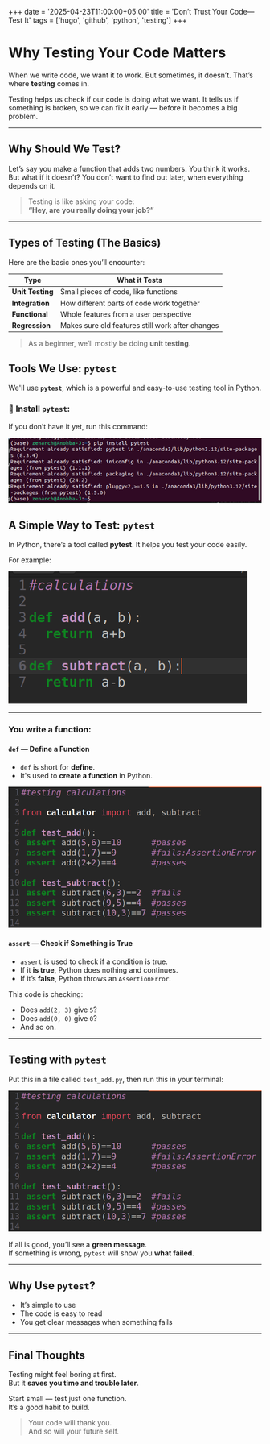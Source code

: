 +++
date = '2025-04-23T11:00:00+05:00'
title = 'Don’t Trust Your Code—Test It'
tags = ['hugo', 'github', 'python', 'testing']
+++

# Why Testing Your Code Matters

When we write code, we want it to work. But sometimes, it doesn’t. That’s where **testing** comes in.

Testing helps us check if our code is doing what we want. It tells us if something is broken, so we can fix it early — before it becomes a big problem.

---

## Why Should We Test?

Let’s say you make a function that adds two numbers. You think it works. But what if it doesn’t? You don’t want to find out later, when everything depends on it.

> Testing is like asking your code:  
> **“Hey, are you really doing your job?”**

---
## Types of Testing (The Basics)

Here are the basic ones you’ll encounter:

| **Type**          | **What it Tests**                                |
|-------------------|--------------------------------------------------|
| **Unit Testing**   | Small pieces of code, like functions             |
| **Integration**    | How different parts of code work together        |
| **Functional**     | Whole features from a user perspective           |
| **Regression**     | Makes sure old features still work after changes |

> As a beginner, we’ll mostly be doing **unit testing**.

## Tools We Use: `pytest`

We'll use **`pytest`**, which is a powerful and easy-to-use testing tool in Python.

### 🔧 Install `pytest`:

If you don’t have it yet, run this command:

![command screenshot](/python/sa1.png)

## A Simple Way to Test: `pytest`

In Python, there’s a tool called **pytest**. It helps you test your code easily.

For example:

![code screenshot](/python/sa.png)

---

### You write a function:

#### `def` — Define a Function

- `def` is short for **define**.
- It's used to **create a function** in Python.

![code screenshot](/python/sb.png)

#### `assert` — Check if Something is True

- `assert` is used to check if a condition is true.
- If it **is true**, Python does nothing and continues.
- If it’s **false**, Python throws an `AssertionError`.

This code is checking:

- Does `add(2, 3)` give `5`?
- Does `add(0, 0)` give `0`?
- And so on.

---

## Testing with `pytest`

Put this in a file called `test_add.py`, then run this in your terminal:

![code screenshot](/python/sb.png)

If all is good, you’ll see a **green message**.  
If something is wrong, `pytest` will show you **what failed**.

---

## Why Use `pytest`?

- It’s simple to use  
- The code is easy to read  
- You get clear messages when something fails  

---

## Final Thoughts

Testing might feel boring at first.  
But it **saves you time and trouble later**.

Start small — test just one function.  
It’s a good habit to build.

> Your code will thank you.  
> And so will your future self.